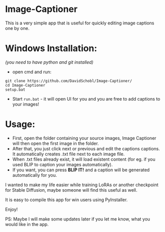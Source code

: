 # Image-Captioner
This is a very simple app that is useful for quickly editing image captions one by one.

# Windows Installation:
_(you need to have python and git installed)_
- open cmd and run:
```
git clone https://github.com/DavidSchobl/Image-Captioner/
cd Image-Captioner
setup.bat
```
- Start ```run.bat``` - it will open UI for you and you are free to add captions to your images!

# Usage:
- First, open the folder containing your source images, Image Captioner will then open the first image in the folder.
- After that, you just click next or previous and edit the captions captions. It automatically creates .txt file next to each image file.
- When .txt files already exist, it will load existent content (for eg. if you used BLIP to caption your images automatically).
- If you want, you can press **BLIP IT!** and a caption will be generated automatically for you. 

I wanted to make my life easier while training LoRAs or another checkpoint for Stable Diffusion, maybe someone will find this useful as well.

It is easy to compile this app for win users using PyInstaller.

Enjoy!

PS: Maybe I will make some updates later if you let me know, what you would like in the app.
